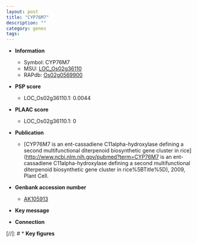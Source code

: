 ```yaml
---
layout: post
title: "CYP76M7"
description: ""
category: genes
tags: 
---
```


* **Information**  
    + Symbol: CYP76M7  
    + MSU: [LOC_Os02g36110](http://rice.plantbiology.msu.edu/cgi-bin/ORF_infopage.cgi?orf=LOC_Os02g36110)  
    + RAPdb: [Os02g0569900](http://rapdb.dna.affrc.go.jp/viewer/gbrowse_details/irgsp1?name=Os02g0569900)  

* **PSP score**  
    + LOC_Os02g36110.1: 0.0044 

* **PLAAC score**  
    + LOC_Os02g36110.1: 0 

* **Publication**  
    + [CYP76M7 is an ent-cassadiene C11alpha-hydroxylase defining a second multifunctional diterpenoid biosynthetic gene cluster in rice](http://www.ncbi.nlm.nih.gov/pubmed?term=CYP76M7 is an ent-cassadiene C11alpha-hydroxylase defining a second multifunctional diterpenoid biosynthetic gene cluster in rice%5BTitle%5D), 2009, Plant Cell.

* **Genbank accession number**  
    + [AK105913](http://www.ncbi.nlm.nih.gov/nuccore/AK105913)

* **Key message**  

* **Connection**  

[//]: # * **Key figures**  


